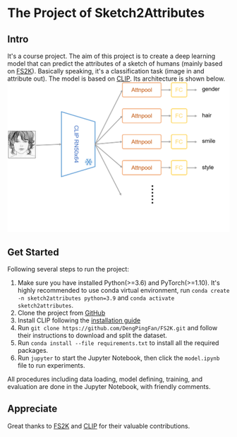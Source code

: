 # The Project of Sketch2Attributes

## Intro

It's a course project. The aim of this project is to create a deep learning model that can predict the attributes of a sketch of humans (mainly based on [FS2K](https://github.com/DengPingFan/FS2K)). Basically speaking, it's a classification task (image in and attribute out). The model is based on [CLIP](https://github.com/openai/CLIP). Its architecture is shown below.
![Architecture](./assets/arch.png)

## Get Started
Following several steps to run the project:
1. Make sure you have installed Python(>=3.6) and PyTorch(>=1.10). It's highly recommended to use conda virtual environment, run `conda create -n sketch2attributes python=3.9` and `conda activate sketch2attributes`.
2. Clone the project from [GitHub](https://github.com/ParadoxZW/Sketch2Attributes)
3. Install CLIP following the [installation guide](https://github.com/openai/CLIP)
4. Run `git clone https://github.com/DengPingFan/FS2K.git` and follow their instructions to download and split the dataset.
5. Run `conda install --file requirements.txt` to install all the required packages.
6. Run `jupyter` to start the Jupyter Notebook, then click the `model.ipynb` file to run experiments.

All procedures including data loading, model defining, training, and evaluation are done in the Jupyter Notebook, with friendly comments.

## Appreciate

Great thanks to [FS2K](https://github.com/DengPingFan/FS2K) and [CLIP](https://github.com/openai/CLIP) for their valuable contributions.